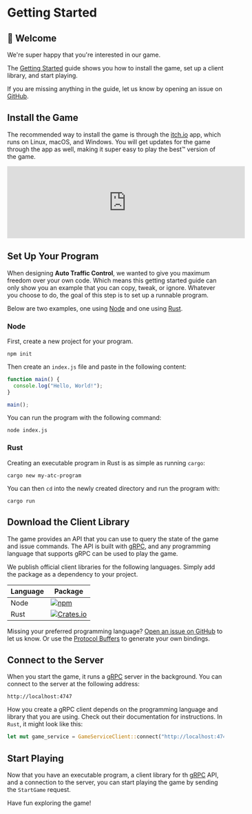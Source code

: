 # Getting Started

## 👋 Welcome

We're super happy that you're interested in our game.

The [Getting Started] guide shows you how to install the game, set up a client
library, and start playing.

If you are missing anything in the guide, let us know by opening an issue on
[GitHub].

## Install the Game

The recommended way to install the game is through the [itch.io] app, which runs
on Linux, macOS, and Windows. You will get updates for the game through the app
as well, making it super easy to play the best™ version of the game.

<!-- markdownlint-disable line-length no-inline-html -->

<iframe src="https://itch.io/embed/1463989?link_color=56a9de" width="552" height="167" frameborder="0"><a href="https://jdno.itch.io/auto-traffic-control">Auto Traffic Control by jdno</a></iframe>

<!-- markdownlint-enable line-length no-inline-html -->

## Set Up Your Program

When designing **Auto Traffic Control**, we wanted to give you maximum freedom
over your own code. Which means this getting started guide can only show you an
example that you can copy, tweak, or ignore. Whatever you choose to do, the goal
of this step is to set up a runnable program.

Below are two examples, one using [Node](#node) and one using [Rust](#rust).

### Node

First, create a new project for your program.

```shell
npm init
```

Then create an `index.js` file and paste in the following content:

```javascript
function main() {
  console.log("Hello, World!");
}

main();
```

You can run the program with the following command:

```shell
node index.js
```

### Rust

Creating an executable program in Rust is as simple as running `cargo`:

```shell
cargo new my-atc-program
```

You can then `cd` into the newly created directory and run the program with:

```shell
cargo run
```

## Download the Client Library

The game provides an API that you can use to query the state of the game and
issue commands. The API is built with [gRPC], and any programming language that
supports gRPC can be used to play the game.

We publish official client libraries for the following languages. Simply add the
package as a dependency to your project.

<!-- markdownlint-disable line-length -->

| Language | Package                                                                                                             |
| -------- | ------------------------------------------------------------------------------------------------------------------- |
| Node     | [![npm](https://img.shields.io/npm/v/auto-traffic-control)](https://www.npmjs.com/package/auto-traffic-control)     |
| Rust     | [![Crates.io](https://img.shields.io/crates/v/auto-traffic-control)](https://crates.io/crates/auto-traffic-control) |

<!-- markdownlint-enable line-length -->

Missing your preferred programming language? [Open an issue on GitHub][github]
to let us know. Or use the [Protocol Buffers][proto-bufs] to generate your own
bindings.

## Connect to the Server

When you start the game, it runs a [gRPC] server in the background. You can
connect to the server at the following address:

```text
http://localhost:4747
```

How you create a gRPC client depends on the programming language and library
that you are using. Check out their documentation for instructions. In `Rust`,
it might look like this:

```rust
let mut game_service = GameServiceClient::connect("http://localhost:4747").await?;
```

## Start Playing

Now that you have an executable program, a client library for th [gRPC] API, and
a connection to the server, you can start playing the game by sending the
`StartGame` request.

Have fun exploring the game!

[getting started]: /docs/tutorial
[github]: https://github.com/jdno/auto-traffic-control
[grpc]: https://grpc.io/
[itch.io]: https://itch.io
[proto-bufs]: https://github.com/jdno/auto-traffic-control/tree/main/api
